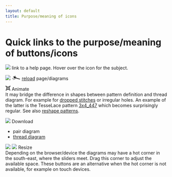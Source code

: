 ```yaml
---
layout: default
title: Purpose/meaning of icons
---
```


Quick links to the purpose/meaning of buttons/icons
===================================================

![](images/information-icon.png) link to a help page. Hover over the icon for the subject.

![](../images/link.png)
![](../images/wand.png) [reload](Undo) page/diagrams


![](../images/animate.png) Animate  
It may bridge the difference in shapes between pattern definition and thread diagram. 
For example for [dropped stitches](Replace#drop-stitches) or irregular holes. 
An example of the latter is the TesseLace pattern [3x4_447](/GroundForge/tiles.html?TesseLace=3x4_447&patchWidth=12&patchHeight=12&tile=4-L8,-50F,56-O&shiftColsSW=0&shiftRowsSW=3&shiftColsSE=4&shiftRowsSE=0&)
which becomes surprisingly regular.
See also [reshape patterns](Reshape-Patterns).

![](../images/download.jpg) Download
* pair diagram
* [thread diagram](Thread-Properties#more-thread-colors-andor-widths)

![](../images/size-inc.jpg)
![](../images/size-dec.jpg)
Resize  
Depending on the browser/device the diagrams may have a hot corner
in the south-east, where the sliders meet.
Drag this corner to adjust the available space. 
These buttons are an alternative when the hot corner is not available, for example on touch devices. 
